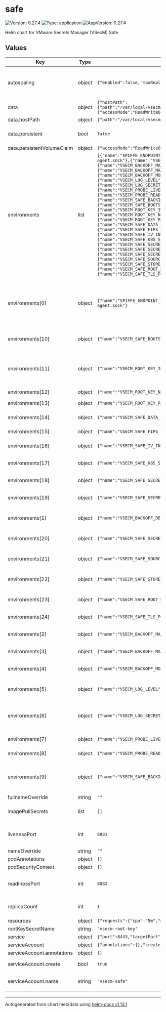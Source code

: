 # safe

![Version: 0.27.4](https://img.shields.io/badge/Version-0.27.4-informational?style=flat-square) ![Type: application](https://img.shields.io/badge/Type-application-informational?style=flat-square) ![AppVersion: 0.27.4](https://img.shields.io/badge/AppVersion-0.27.4-informational?style=flat-square)

Helm chart for VMware Secrets Manager (VSecM) Safe

## Values

| Key | Type | Default | Description |
|-----|------|---------|-------------|
| autoscaling | object | `{"enabled":false,"maxReplicas":10,"minReplicas":1,"targetCPUUtilizationPercentage":80}` | Autoscaling settings. Note that autoscaling is not supported for VSecM Safe yet. For proper operation there should always be a single VSecM Safe pod at all times. |
| data | object | `{"hostPath":{"path":"/var/local/vsecm/data"},"persistent":false,"persistentVolumeClaim":{"accessMode":"ReadWriteOnce","size":"1Gi","storageClass":""}}` | How persistence is handled. |
| data.hostPath | object | `{"path":"/var/local/vsecm/data"}` | hostPath if `persistent` is false. |
| data.persistent | bool | `false` | If `persistent` is true, a PersistentVolumeClaim is used. Otherwise, a hostPath is used. |
| data.persistentVolumeClaim | object | `{"accessMode":"ReadWriteOnce","size":"1Gi","storageClass":""}` | PVC settings (if `persistent` is true). |
| environments | list | `[{"name":"SPIFFE_ENDPOINT_SOCKET","value":"unix:///spire-agent-socket/spire-agent.sock"},{"name":"VSECM_BACKOFF_DELAY","value":"1000"},{"name":"VSECM_BACKOFF_MAX_RETRIES","value":"10"},{"name":"VSECM_BACKOFF_MAX_WAIT","value":"10000"},{"name":"VSECM_BACKOFF_MODE","value":"exponential"},{"name":"VSECM_LOG_LEVEL","value":"7"},{"name":"VSECM_LOG_SECRET_FINGERPRINTS","value":"false"},{"name":"VSECM_PROBE_LIVENESS_PORT","value":":8081"},{"name":"VSECM_PROBE_READINESS_PORT","value":":8082"},{"name":"VSECM_SAFE_BACKING_STORE","value":"file"},{"name":"VSECM_SAFE_BOOTSTRAP_TIMEOUT","value":"300000"},{"name":"VSECM_ROOT_KEY_INPUT_MODE_MANUAL","value":"false"},{"name":"VSECM_ROOT_KEY_NAME","value":"vsecm-root-key"},{"name":"VSECM_ROOT_KEY_PATH","value":"/key/key.txt"},{"name":"VSECM_SAFE_DATA_PATH","value":"/var/local/vsecm/data"},{"name":"VSECM_SAFE_FIPS_COMPLIANT","value":"false"},{"name":"VSECM_SAFE_IV_INITIALIZATION_INTERVAL","value":"50"},{"name":"VSECM_SAFE_K8S_SECRET_BUFFER_SIZE","value":"10"},{"name":"VSECM_SAFE_SECRET_BACKUP_COUNT","value":"3"},{"name":"VSECM_SAFE_SECRET_BUFFER_SIZE","value":"10"},{"name":"VSECM_SAFE_SECRET_DELETE_BUFFER_SIZE","value":"10"},{"name":"VSECM_SAFE_SOURCE_ACQUISITION_TIMEOUT","value":"10000"},{"name":"VSECM_SAFE_STORE_WORKLOAD_SECRET_AS_K8S_SECRET_PREFIX","value":"k8s:"},{"name":"VSECM_SAFE_ROOT_KEY_STORE","value":"k8s"},{"name":"VSECM_SAFE_TLS_PORT","value":":8443"}]` | See https://vsecm.com/configuration for more information about these environment variables. |
| environments[0] | object | `{"name":"SPIFFE_ENDPOINT_SOCKET","value":"unix:///spire-agent-socket/spire-agent.sock"}` | The SPIFFE endpoint socket. This is used to communicate with the SPIRE agent. If you change this, you will need to change the associated volumeMount in the Deployment.yaml too. The name of the socket should match spireAgent.socketName in values.yaml of the SPIRE chart. |
| environments[10] | object | `{"name":"VSECM_SAFE_BOOTSTRAP_TIMEOUT","value":"300000"}` | The interval (in milliseconds) that the VSecM Safe will wait during bootstrapping before it bails out. |
| environments[11] | object | `{"name":"VSECM_ROOT_KEY_INPUT_MODE_MANUAL","value":"false"}` | Whether to automatically generate root cryptographic material or expect it to be provided through VSecM Sentinel CLI by the operator. If set to "false", VSecM Safe will automatically generate the root keys, which will make the operator's life easier. |
| environments[12] | object | `{"name":"VSECM_ROOT_KEY_NAME","value":"vsecm-root-key"}` | The name of the VSecM Root Key Secret. |
| environments[13] | object | `{"name":"VSECM_ROOT_KEY_PATH","value":"/key/key.txt"}` | The path where the VSecM Root Key will be mounted. |
| environments[14] | object | `{"name":"VSECM_SAFE_DATA_PATH","value":"/var/local/vsecm/data"}` | The path where the VSecM Safe will store its data (if the backing store is "file"). |
| environments[15] | object | `{"name":"VSECM_SAFE_FIPS_COMPLIANT","value":"false"}` | Should VSecM Safe use FIPS-compliant encryption? |
| environments[16] | object | `{"name":"VSECM_SAFE_IV_INITIALIZATION_INTERVAL","value":"50"}` | The IV initialization interval (in milliseconds) for the VSecM Safe. |
| environments[17] | object | `{"name":"VSECM_SAFE_K8S_SECRET_BUFFER_SIZE","value":"10"}` | The number of secrets VSecM Safe can buffer before blocking further operations until the buffer has space. |
| environments[18] | object | `{"name":"VSECM_SAFE_SECRET_BACKUP_COUNT","value":"3"}` | How many versions of older secrets should be kept. |
| environments[19] | object | `{"name":"VSECM_SAFE_SECRET_BUFFER_SIZE","value":"10"}` | The number of secrets VSecM Safe can buffer before blocking further operations until the buffer has space. |
| environments[1] | object | `{"name":"VSECM_BACKOFF_DELAY","value":"1000"}` | The interval between retries (in milliseconds) for the default backoff strategy. |
| environments[20] | object | `{"name":"VSECM_SAFE_SECRET_DELETE_BUFFER_SIZE","value":"10"}` | The number of secrets VSecM Safe can buffer before blocking further operations until the buffer has space. |
| environments[21] | object | `{"name":"VSECM_SAFE_SOURCE_ACQUISITION_TIMEOUT","value":"10000"}` | The timeout (in milliseconds) for the VSecM Safe to acquire a source. After this timeout, the VSecM Safe will bail out. |
| environments[22] | object | `{"name":"VSECM_SAFE_STORE_WORKLOAD_SECRET_AS_K8S_SECRET_PREFIX","value":"k8s:"}` | The prefix to use for the workload names, when storing workload secrets as Kubernetes secrets. |
| environments[23] | object | `{"name":"VSECM_SAFE_ROOT_KEY_STORE","value":"k8s"}` | The place where the VSecM Safe will store its root key. The only possible value is "k8s" at the moment. |
| environments[24] | object | `{"name":"VSECM_SAFE_TLS_PORT","value":":8443"}` | The port that the VSecM Safe will listen on. |
| environments[2] | object | `{"name":"VSECM_BACKOFF_MAX_RETRIES","value":"10"}` | The maximum number of retries for the default backoff strategy before it gives up. |
| environments[3] | object | `{"name":"VSECM_BACKOFF_MAX_WAIT","value":"10000"}` | The maximum wait time (in milliseconds) for the default backoff strategy. |
| environments[4] | object | `{"name":"VSECM_BACKOFF_MODE","value":"exponential"}` | The backoff mode. The default is "exponential". Allowed values: "exponential", "linear" |
| environments[5] | object | `{"name":"VSECM_LOG_LEVEL","value":"7"}` | The log level. 0: Logs are off (only audit events will be logged) 7: TRACE level logging (maximum verbosity). |
| environments[6] | object | `{"name":"VSECM_LOG_SECRET_FINGERPRINTS","value":"false"}` | Useful for debugging. This will log cryptographic fingerprints of secrets without revealing the secret itself. It is recommended to keep this "false" in production. |
| environments[7] | object | `{"name":"VSECM_PROBE_LIVENESS_PORT","value":":8081"}` | The port that the liveness probe listens on. |
| environments[8] | object | `{"name":"VSECM_PROBE_READINESS_PORT","value":":8082"}` | The port that the readiness probe listens on. |
| environments[9] | object | `{"name":"VSECM_SAFE_BACKING_STORE","value":"file"}` | The backing store for VSecM Safe. Possible values are: "memory", "file", "aws-secret", "azure-secret", "gcp-secret", "k8s". Currently, only "memory" and "file" are supported. |
| fullnameOverride | string | `""` | The fullname override of the chart. |
| imagePullSecrets | list | `[]` | Override it with an image pull secret that you need as follows: imagePullSecrets:  - name: my-registry-secret |
| livenessPort | int | `8081` | The port that the liveness probe listens on. `environments.VSECM_PROBE_LIVENESS_PORT` should match this value. |
| nameOverride | string | `""` | The name override of the chart. |
| podAnnotations | object | `{}` | Additional pod annotations. |
| podSecurityContext | object | `{}` | Pod security context overrides. |
| readinessPort | int | `8082` | The port that the readiness probe listens on. `environments.VSECM_PROBE_READINESS_PORT` should match this value. |
| replicaCount | int | `1` | Number of replicas to deploy. Note that values greater than 1 are not supported yet. |
| resources | object | `{"requests":{"cpu":"5m","memory":"20Mi"}}` | Resource limits and requests. |
| rootKeySecretName | string | `"vsecm-root-key"` | The name of the root key secret. |
| service | object | `{"port":8443,"targetPort":8443,"type":"ClusterIP"}` | Service settings. |
| serviceAccount | object | `{"annotations":{},"create":true,"name":"vsecm-safe"}` | The service account to use. |
| serviceAccount.annotations | object | `{}` | Annotations to add to the service account |
| serviceAccount.create | bool | `true` | Specifies whether a service account should be created |
| serviceAccount.name | string | `"vsecm-safe"` | The name of the service account to use. If not set and create is true, a name is generated using the fullname template |

----------------------------------------------
Autogenerated from chart metadata using [helm-docs v1.13.1](https://github.com/norwoodj/helm-docs/releases/v1.13.1)
